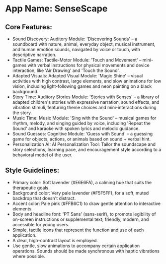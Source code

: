 # **App Name**: SenseScape

## Core Features:

- Sound Discovery: Auditory Module: 'Discovering Sounds' – a soundboard with nature, animal, everyday object, musical instrument, and human emotion sounds, navigated by voice or touch, with descriptive narration.
- Tactile Games: Tactile-Motor Module: 'Touch and Movement' – mini-games with verbal instructions for physical movements and device interaction, like 'Air Drawing' and 'Touch the Sound'.
- Adapted Visuals: Adapted Visual Module: 'Magic Shine' – visual activities with high contrast, large elements, and slow animations for low vision, including light-following games and neon painting on a black background.
- Story Time: Auditory Stories Module: 'Stories with Senses' – a library of adapted children's stories with expressive narration, sound effects, and vibration stimuli, featuring theme choices and mini-interactions during the story.
- Music Time: Music Module: 'Sing with the Sound' – musical games for rhythm, melody, and singing guided by voice, including 'Repeat the Sound' and karaoke with spoken lyrics and melodic guidance.
- Sound Guesses: Cognitive Module: 'Guess with Sound' – a guessing game for objects, actions, or animals based on sound + verbal hint.
- Personalization AI: AI Personalization Tool: Tailor the soundscape and story selections, learning pace, and encouragement style according to a behavioral model of the user.

## Style Guidelines:

- Primary color: Soft lavender (#E6E6FA), a calming hue that suits the therapeutic goals.
- Background color: Very pale lavender (#F5F5FF), for a soft, muted backdrop that doesn't distract.
- Accent color: Pale pink (#FFB6C1) to draw gentle attention to interactive elements.
- Body and headline font: 'PT Sans' (sans-serif), to promote legibility of on-screen instructions or supplemental text; friendly, modern, and accessible for young users.
- Simple, tactile icons that represent the function and use of each application.
- A clear, high-contrast layout is employed.
- Use gentle, slow animations to accompany certain application operations. Sounds should be made synchronous with haptic vibrations where possible.